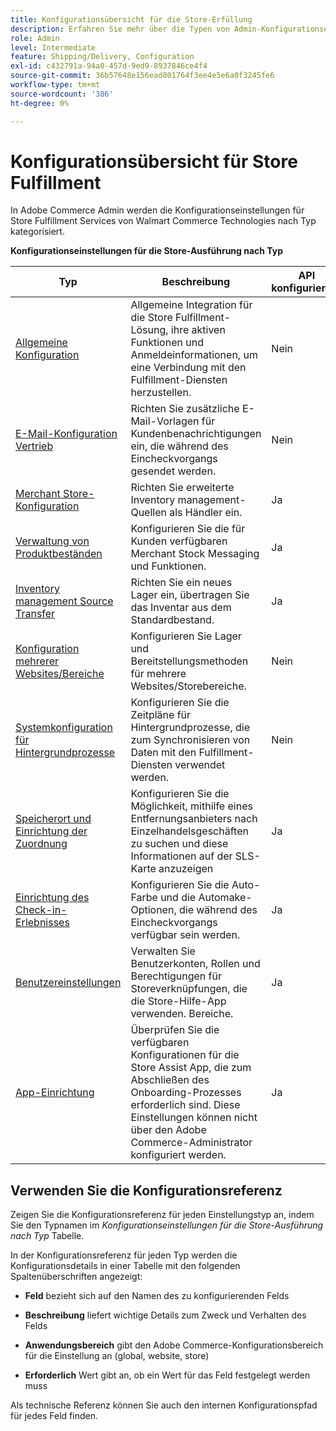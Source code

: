 ```yaml
---
title: Konfigurationsübersicht für die Store-Erfüllung
description: Erfahren Sie mehr über die Typen von Admin-Konfigurationseinstellungen, die verfügbar sind, um die erweiterten Erfüllungsfunktionen anzupassen, die von der Store Fulfillment-Lösung bereitgestellt werden, und über den Link zu Anweisungen zum Abschluss der Konfiguration.
role: Admin
level: Intermediate
feature: Shipping/Delivery, Configuration
exl-id: c432791a-94a0-457d-9ed9-8937846ce4f4
source-git-commit: 36b57648e156ead801764f3ee4e5e6a0f3245fe6
workflow-type: tm+mt
source-wordcount: '386'
ht-degree: 0%

---
```


# Konfigurationsübersicht für Store Fulfillment

In Adobe Commerce Admin werden die Konfigurationseinstellungen für Store Fulfillment Services von Walmart Commerce Technologies nach Typ kategorisiert.

**Konfigurationseinstellungen für die Store-Ausführung nach Typ**

| **Typ** | **Beschreibung** | **API konfigurierbar** |
|--------------------------------------------------------------------------|--------------------------------------------------------------------------------------------------------------------------------------------------------------------------|----------------------|
| [Allgemeine Konfiguration](enable-general.md) | Allgemeine Integration für die Store Fulfillment-Lösung, ihre aktiven Funktionen und Anmeldeinformationen, um eine Verbindung mit den Fulfillment-Diensten herzustellen. | Nein |
| [E-Mail-Konfiguration Vertrieb](sales-emails.md) | Richten Sie zusätzliche E-Mail-Vorlagen für Kundenbenachrichtigungen ein, die während des Eincheckvorgangs gesendet werden. | Nein |
| [Merchant Store-Konfiguration](merchant-store-configuration.md) | Richten Sie erweiterte Inventory management-Quellen als Händler ein. | Ja |
| [Verwaltung von Produktbeständen](product-stock.md) | Konfigurieren Sie die für Kunden verfügbaren Merchant Stock Messaging und Funktionen. | Ja |
| [Inventory management Source Transfer](inventory-stock-transfer.md) | Richten Sie ein neues Lager ein, übertragen Sie das Inventar aus dem Standardbestand. | Ja |
| [Konfiguration mehrerer Websites/Bereiche](multi-site-and-scope-config.md) | Konfigurieren Sie Lager und Bereitstellungsmethoden für mehrere Websites/Storebereiche. | Nein |
| [Systemkonfiguration für Hintergrundprozesse](background-processes.md) | Konfigurieren Sie die Zeitpläne für Hintergrundprozesse, die zum Synchronisieren von Daten mit den Fulfillment-Diensten verwendet werden. | Nein |
| [Speicherort und Einrichtung der Zuordnung](store-location-map-provider-setup.md) | Konfigurieren Sie die Möglichkeit, mithilfe eines Entfernungsanbieters nach Einzelhandelsgeschäften zu suchen und diese Informationen auf der SLS-Karte anzuzeigen | Ja |
| [Einrichtung des Check-in-Erlebnisses](check-in-experience-setup.md) | Konfigurieren Sie die Auto-Farbe und die Automake-Optionen, die während des Eincheckvorgangs verfügbar sein werden. | Ja |
| [Benutzereinstellungen](user-setup.md) | Verwalten Sie Benutzerkonten, Rollen und Berechtigungen für Storeverknüpfungen, die die Store-Hilfe-App verwenden. Bereiche. | Ja |
| [App-Einrichtung](app-setup.md) | Überprüfen Sie die verfügbaren Konfigurationen für die Store Assist App, die zum Abschließen des Onboarding-Prozesses erforderlich sind. Diese Einstellungen können nicht über den Adobe Commerce-Administrator konfiguriert werden. | Ja |

## Verwenden Sie die Konfigurationsreferenz

Zeigen Sie die Konfigurationsreferenz für jeden Einstellungstyp an, indem Sie den Typnamen im _Konfigurationseinstellungen für die Store-Ausführung nach Typ_ Tabelle.

In der Konfigurationsreferenz für jeden Typ werden die Konfigurationsdetails in einer Tabelle mit den folgenden Spaltenüberschriften angezeigt:

- **Feld** bezieht sich auf den Namen des zu konfigurierenden Felds

- **Beschreibung** liefert wichtige Details zum Zweck und Verhalten des Felds

- **Anwendungsbereich** gibt den Adobe Commerce-Konfigurationsbereich für die Einstellung an (global, website, store)

- **Erforderlich** Wert gibt an, ob ein Wert für das Feld festgelegt werden muss

Als technische Referenz können Sie auch den internen Konfigurationspfad für jedes Feld finden.
